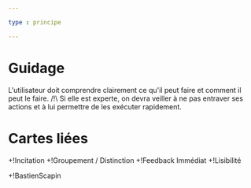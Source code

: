 ```yaml
---

type : principe

---
```


# Guidage

 L'utilisateur doit comprendre clairement ce qu'il peut faire et comment il peut le faire.
 /!\ Si elle est experte, on devra veiller à ne pas entraver ses actions et à lui permettre de les exécuter rapidement.

# Cartes liées

+!Incitation
+!Groupement / Distinction
+!Feedback Immédiat
+!Lisibilité

+!BastienScapin

